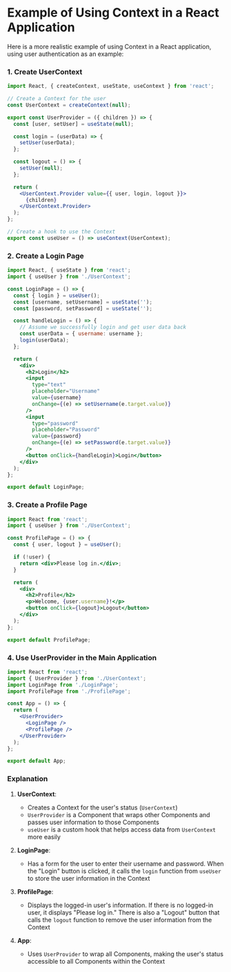 # Example of Using Context in a React Application

Here is a more realistic example of using Context in a React application, using user authentication as an example:

### 1. Create UserContext

```jsx
import React, { createContext, useState, useContext } from 'react';

// Create a Context for the user
const UserContext = createContext(null);

export const UserProvider = ({ children }) => {
  const [user, setUser] = useState(null);

  const login = (userData) => {
    setUser(userData);
  };

  const logout = () => {
    setUser(null);
  };

  return (
    <UserContext.Provider value={{ user, login, logout }}>
      {children}
    </UserContext.Provider>
  );
};

// Create a hook to use the Context
export const useUser = () => useContext(UserContext);
```

### 2. Create a Login Page

```jsx
import React, { useState } from 'react';
import { useUser } from './UserContext';

const LoginPage = () => {
  const { login } = useUser();
  const [username, setUsername] = useState('');
  const [password, setPassword] = useState('');

  const handleLogin = () => {
    // Assume we successfully login and get user data back
    const userData = { username: username };
    login(userData);
  };

  return (
    <div>
      <h2>Login</h2>
      <input
        type="text"
        placeholder="Username"
        value={username}
        onChange={(e) => setUsername(e.target.value)}
      />
      <input
        type="password"
        placeholder="Password"
        value={password}
        onChange={(e) => setPassword(e.target.value)}
      />
      <button onClick={handleLogin}>Login</button>
    </div>
  );
};

export default LoginPage;
```

### 3. Create a Profile Page

```jsx
import React from 'react';
import { useUser } from './UserContext';

const ProfilePage = () => {
  const { user, logout } = useUser();

  if (!user) {
    return <div>Please log in.</div>;
  }

  return (
    <div>
      <h2>Profile</h2>
      <p>Welcome, {user.username}!</p>
      <button onClick={logout}>Logout</button>
    </div>
  );
};

export default ProfilePage;
```

### 4. Use UserProvider in the Main Application

```jsx
import React from 'react';
import { UserProvider } from './UserContext';
import LoginPage from './LoginPage';
import ProfilePage from './ProfilePage';

const App = () => {
  return (
    <UserProvider>
      <LoginPage />
      <ProfilePage />
    </UserProvider>
  );
};

export default App;
```

### Explanation

1. **UserContext**:
   - Creates a Context for the user's status (`UserContext`)
   - `UserProvider` is a Component that wraps other Components and passes user information to those Components
   - `useUser` is a custom hook that helps access data from `UserContext` more easily

2. **LoginPage**:
   - Has a form for the user to enter their username and password. When the "Login" button is clicked, it calls the `login` function from `useUser` to store the user information in the Context

3. **ProfilePage**:
   - Displays the logged-in user's information. If there is no logged-in user, it displays "Please log in." There is also a "Logout" button that calls the `logout` function to remove the user information from the Context

4. **App**:
   - Uses `UserProvider` to wrap all Components, making the user's status accessible to all Components within the Context
